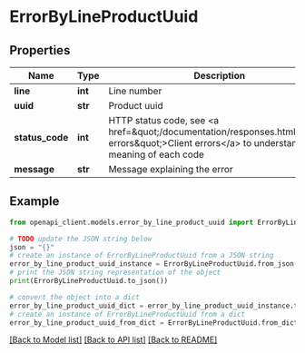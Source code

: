 # ErrorByLineProductUuid


## Properties

Name | Type | Description | Notes
------------ | ------------- | ------------- | -------------
**line** | **int** | Line number | [optional] 
**uuid** | **str** | Product uuid | [optional] 
**status_code** | **int** | HTTP status code, see &lt;a href&#x3D;\&quot;/documentation/responses.html#client-errors\&quot;&gt;Client errors&lt;/a&gt; to understand the meaning of each code | [optional] 
**message** | **str** | Message explaining the error | [optional] 

## Example

```python
from openapi_client.models.error_by_line_product_uuid import ErrorByLineProductUuid

# TODO update the JSON string below
json = "{}"
# create an instance of ErrorByLineProductUuid from a JSON string
error_by_line_product_uuid_instance = ErrorByLineProductUuid.from_json(json)
# print the JSON string representation of the object
print(ErrorByLineProductUuid.to_json())

# convert the object into a dict
error_by_line_product_uuid_dict = error_by_line_product_uuid_instance.to_dict()
# create an instance of ErrorByLineProductUuid from a dict
error_by_line_product_uuid_from_dict = ErrorByLineProductUuid.from_dict(error_by_line_product_uuid_dict)
```
[[Back to Model list]](../README.md#documentation-for-models) [[Back to API list]](../README.md#documentation-for-api-endpoints) [[Back to README]](../README.md)


